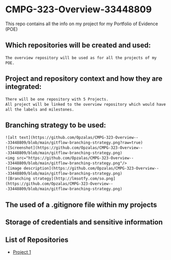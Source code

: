# CMPG-323-Overview-33448809
This repo contains all the info on my project for my Portfolio of Evidence (POE)

## Which repositories will be created and used:
	The overview repository will be used as for all the projects of my POE.
	
## Project and repository context and how they are integrated:
	There will be one repository with 5 Projects.
	All project will be linked to the overview repository which would have all the labels and milestones.

## Branching strategy to be used:
	
	![alt text](https://github.com/Opzalas/CMPG-323-Overview---33448809/blob/main/gitflow-branching-strategy.png?raw=true)
	![Screenshot](https://github.com/Opzalas/CMPG-323-Overview---33448809/blob/main/gitflow-branching-strategy.png)
	<img src="https://github.com/Opzalas/CMPG-323-Overview---33448809/blob/main/gitflow-branching-strategy.png"/>
	![image description](https://github.com/Opzalas/CMPG-323-Overview---33448809/blob/main/gitflow-branching-strategy.png)
	![Branching strategy](http://lmsotfy.com/so.png](https://github.com/Opzalas/CMPG-323-Overview---33448809/blob/main/gitflow-branching-strategy.png)


## The used of a .gitignore file within my projects


## Storage of credentials and sensitive information

## List of Repositories
- <a href="https://github.com/Opzalas/CMPG-323-Overview---33448809" target="_blank">Project 1</a>
